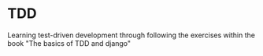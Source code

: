 # TDD
Learning test-driven development through following the exercises within the book "The basics of TDD and django"
